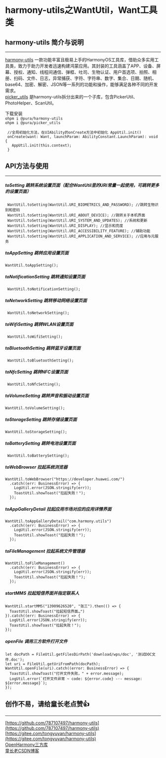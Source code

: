 # harmony-utils之WantUtil，Want工具类

## harmony-utils 简介与说明

------
[harmony-utils](https://ohpm.openharmony.cn/#/cn/detail/@pura%2Fharmony-utils) 一款功能丰富且极易上手的HarmonyOS工具库，借助众多实用工具类，致力于助力开发者迅速构建鸿蒙应用。其封装的工具涵盖了APP、设备、屏幕、授权、通知、线程间通信、弹框、吐司、生物认证、用户首选项、拍照、相册、扫码、文件、日志，异常捕获、字符、字符串、数字、集合、日期、随机、base64、加密、解密、JSON等一系列的功能和操作，能够满足各种不同的开发需求。    
[picker_utils](https://ohpm.openharmony.cn/#/cn/detail/@pura%2Fpicker_utils) 是harmony-utils拆分出来的一个子库，包含PickerUtil、PhotoHelper、ScanUtil。

下载安装  
`ohpm i @pura/harmony-utils`  
`ohpm i @pura/picker_utils`

 ```
  //全局初始化方法，在UIAbility的onCreate方法中初始化 AppUtil.init()
  onCreate(want: Want, launchParam: AbilityConstant.LaunchParam): void {
    AppUtil.init(this.context);
  }
 ```

## API方法与使用

------

##### toSetting  跳转系统设置页面（配合WantUtil里的URI常量一起使用，可跳转更多的设置页面）

```
 WantUtil.toSetting(WantUtil.URI_BIOMETRICS_AND_PASSWORD); //跳转生物识别和密码
 WantUtil.toSetting(WantUtil.URI_ABOUT_DEVICE); //跳转关于本机界面
 WantUtil.toSetting(WantUtil.URI_SYSTEM_AND_UPDATES); //系统和更新
 WantUtil.toSetting(WantUtil.URI_DISPLAY); //显示和亮度
 WantUtil.toSetting(WantUtil.URI_ACCESSIBILITY_FEATURE); //辅助功能
 WantUtil.toSetting(WantUtil.URI_APPLICATION_AND_SERVICE); //应用与元服务
```

##### toAppSetting  跳转应用设置页面

```
WantUtil.toAppSetting();
```

##### toNotificationSetting  跳转通知设置页面

```
 WantUtil.toNotificationSetting();
```

##### toNetworkSetting  跳转移动网络设置页面

```
 WantUtil.toNetworkSetting();
```

##### toWifiSetting  跳转WLAN设置页面

```
 WantUtil.toWifiSetting();
```

##### toBluetoothSetting  跳转蓝牙设置页面

```
 WantUtil.toBluetoothSetting();
```

##### toNfcSetting  跳转NFC设置页面

```
 WantUtil.toNfcSetting();
```

##### toVolumeSetting  跳转声音和振动设置页面

```
WantUtil.toVolumeSetting();
```

##### toStorageSetting  跳转存储设置页面

```
WantUtil.toStorageSetting();
```

##### toBatterySetting  跳转电池设置页面

```
 WantUtil.toBatterySetting(); 
```

##### toWebBrowser  拉起系统浏览器

```
WantUtil.toWebBrowser("https://developer.huawei.com/")
  .catch((err: BusinessError) => {
    LogUtil.error(JSON.stringify(err));
    ToastUtil.showToast("拉起失败！");
  });
```

##### toAppGalleryDetail  拉起应用市场对应的应用详情界面

```
WantUtil.toAppGalleryDetail("com.harmony.utils")
  .catch((err: BusinessError) => {
    LogUtil.error(JSON.stringify(err));
    ToastUtil.showToast("拉起失败！");
  });
```

##### toFileManagement  拉起系统文件管理器

```
WantUtil.toFileManagement()
  .catch((err: BusinessError) => {
    LogUtil.error(JSON.stringify(err));
    ToastUtil.showToast("拉起失败！");
  });
```

##### startMMS  拉起短信界面并指定联系人

```
WantUtil.startMMS("13909626520", "张三").then(() => {
  ToastUtil.showToast("拉起短信界面…")
}).catch((err: BusinessError) => {
  LogUtil.error(JSON.stringify(err));
  ToastUtil.showToast("拉起失败！");
});
```

##### openFile  调用三方软件打开文件

```
let docPath = FileUtil.getFilesDirPath('download/wps/doc', '测试DOC文件.doc');
let uri = FileUtil.getUriFromPath(docPath);
WantUtil.openFile(uri).catch((error: BusinessError) => {
  ToastUtil.showToast("打开文件失败，" + error.message);
  LogUtil.error(`打开文件异常 ~ code: ${error.code} -·- message: ${error.message}`);
});
```

## 创作不易，请给童长老点赞👍

------
[https://github.com/787107497/harmony-utils](https://github.com/787107497/harmony-utils)   
[https://gitee.com/tongyuyan/harmony-utils](https://gitee.com/tongyuyan/harmony-utils)   
[OpenHarmony三方库](https://ohpm.openharmony.cn/#/cn/detail/@pura%2Fharmony-utils)   
[童长老CSDN博客](https://blog.csdn.net/qq_32922545)   
   

